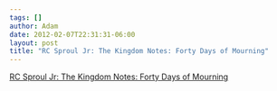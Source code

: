 ```yaml
---
tags: []
author: Adam
date: 2012-02-07T22:31:31-06:00
layout: post
title: "RC Sproul Jr: The Kingdom Notes: Forty Days of Mourning"
---
```


[RC Sproul Jr: The Kingdom Notes: Forty Days of Mourning](http://rcsprouljunior.blogspot.com/2012/01/kingdom-notes-forty-days-of-mourning.html)
